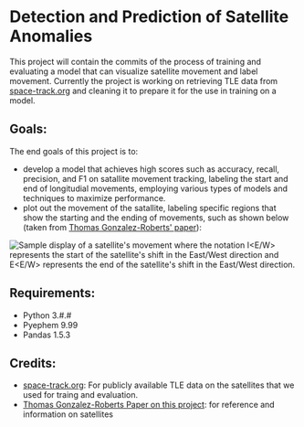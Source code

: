 # Detection and Prediction of Satellite Anomalies

This project will contain the commits of the process of training and evaluating a model that can visualize satellite movement and label movement. Currently the project is working on retrieving TLE data from [space-track.org](https://www.space-track.org/auth/login) and cleaning it to prepare it for the use in training on a model.


## Goals:

The end goals of this project is to: 
* develop a model that achieves high scores such as accuracy, recall, precision, and F1 on satallite movement tracking, labeling the start and end of longitudial movements, employing various types of models and techniques to maximize performance.
* plot out the movement of the satallite, labeling specific regions that show the starting and the ending of movements, such as shown below (taken from [Thomas Gonzalez-Roberts' paper](https://www.researchgate.net/publication/357551942_Geosynchronous_Satellite_Maneuver_Classification_and_Orbital_Pattern_Anomaly_Detection_via_Supervised_Machine_Learning)):

![Sample display of a satellite's movement](https://cdn.discordapp.com/attachments/1048496883548557403/1191237694710353950/image.png?ex=65a4b58e&is=6592408e&hm=c9c74dd15aeb20c1b153e265eca4c054bbd1403828ea0d77e9dabde6dad7e2ff&)
    where the notation I<E/W> represents the start of the satellite's shift in the East/West direction and E<E/W> represents the end of the satellite's shift in the East/West direction.

## Requirements:

* Python 3.#.#
* Pyephem 9.99
* Pandas 1.5.3

## Credits:

* [space-track.org](https://www.space-track.org/auth/login): For publicly available TLE data on the satellites that we used for traing and evaluation.
* [Thomas Gonzalez-Roberts Paper on this project](https://www.researchgate.net/publication/357551942_Geosynchronous_Satellite_Maneuver_Classification_and_Orbital_Pattern_Anomaly_Detection_via_Supervised_Machine_Learning): for reference and information on satellites  
